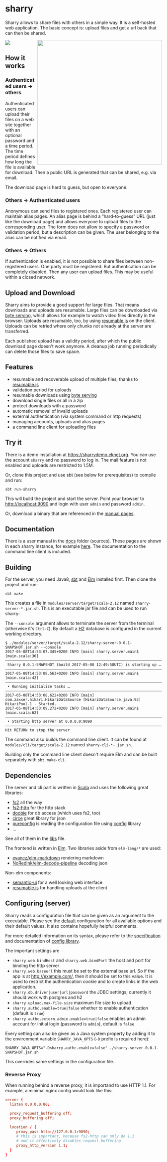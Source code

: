 sharry
======

Sharry allows to share files with others in a simple way. It is a
self-hosted web application. The basic concept is: upload files and get
a url back that can then be shared.

<a href="https://travis-ci.org/eikek/sharry"><img src="https://travis-ci.org/eikek/sharry.svg"></a>
<a href="https://xkcd.com/949/"><img height="400" align="right" style="float:right" src="https://imgs.xkcd.com/comics/file_transfer.png"></a>

How it works
------------

### Authenticated users -&gt; others

Authenticated users can upload their files on a web site together with
an optional password and a time period. The time period defines how long
the file is available for download. Then a public URL is generated that
can be shared, e.g. via email.

The download page is hard to guess, but open to everyone.

### Others -&gt; Authenticated users

Anonymous can send files to registered ones. Each registered user can
maintain alias pages. An alias page is behind a “hard-to-guess” URL
(just like the download page) and allows everyone to upload files to the
corresponding user. The form does not allow to specify a password or
validation period, but a description can be given. The user belonging to
the alias can be notified via email.

### Others -&gt; Others

If authentication is enabled, it is not possible to share files between
non-registered users. One party must be registered. But authentication
can be completely disabled. Then any user can upload files. This may be
useful within a closed network.

Upload and Download
-------------------

Sharry aims to provide a good support for large files. That means
downloads and uploads are resumable. Large files can be downloaded via
[byte serving](https://en.wikipedia.org/wiki/Byte_serving), which allows
for example to watch video files directly in the browser. Uploads are
resumable, too, by using
[resumable.js](https://github.com/23/resumable.js) on the client.
Uploads can be retried where only chunks not already at the server are
transferred.

Each published upload has a validity period, after which the public
download page doesn't work anymore. A cleanup job running periodically
can delete those files to save space.

Features
--------

-   resumable and recoverable upload of multiple files; thanks to
    [resumable.js](https://github.com/23/resumable.js)
-   validation period for uploads
-   resumable downloads using [byte
    serving](https://en.wikipedia.org/wiki/Byte_serving)
-   download single files or all in a zip
-   protect downloads with a password
-   automatic removal of invalid uploads
-   external authentication (via system command or http requests)
-   managing accounts, uploads and alias pages
-   a command line client for uploading files

Try it
------

There is a demo installation at <https://sharrydemo.eknet.org>. You can
use the account `sharry` and no password to log in. The mail feature is
not enabled and uploads are restricted to 1.5M.

Or, clone this project and use sbt (see below for prerequisites) to
compile and run:

``` shell
sbt run-sharry
```

This will build the project and start the server. Point your browser to
<http://localhost:9090> and login with user `admin` and password
`admin`.

Or, download a binary that are referenced in the [manual
pages](https://sharrydemo.eknet.org/#manual/index.md).

Documentation
-------------

There is a user manual in the [docs](./docs/index.md) folder (sources).
These pages are shown in each sharry instance, for example
[here](https://sharrydemo.eknet.org/#manual/index.md). The documentation
to the command line client is included.

Building
--------

For the server, you need Java8, [sbt](http://scala-sbt.org) and
[Elm](http://elm-lang.org/) installed first. Then clone the project and
run:

``` shell
sbt make
```

This creates a file in `modules/server/target/scala-2.12` named
`sharry-server-*.jar.sh`. This is an executable jar file and can be used
to run sharry:

The `--console` argument allows to terminate the server from the
terminal (otherwise it's `Ctrl-C`). By default a
[H2](http://h2database.com) database is configured in the current
working directory.

``` shell
$ ./modules/server/target/scala-2.12/sharry-server-0.0.1-SNAPSHOT.jar.sh --console
2017-05-08T14:53:07.345+0200 INFO [main] sharry.server.main$ [main.scala:36]
––––––––––––––––––––––––––––––––––––––––––––––––––––––––––––––––––––––––––––
 Sharry 0.0.1-SNAPSHOT (build 2017-05-08 12:49:58UTC) is starting up …
––––––––––––––––––––––––––––––––––––––––––––––––––––––––––––––––––––––––––––
2017-05-08T14:53:08.563+0200 INFO [main] sharry.server.main$ [main.scala:42]
––––––––––––––––––––––––––––––––––––––––––––––––––––––––––––––––––––––––––––
 • Running initialize tasks …
––––––––––––––––––––––––––––––––––––––––––––––––––––––––––––––––––––––––––––
2017-05-08T14:53:08.622+0200 INFO [main] com.zaxxer.hikari.HikariDataSource [HikariDataSource.java:93] HikariPool-1 - Started.
2017-05-08T14:53:09.272+0200 INFO [main] sharry.server.main$ [main.scala:62]
––––––––––––––––––––––––––––––––––––––––––––––––––––––––––––––––––––––––––––
 • Starting http server at 0.0.0.0:9090
––––––––––––––––––––––––––––––––––––––––––––––––––––––––––––––––––––––––––––
Hit RETURN to stop the server
```

The command also builds the command line client. It can be found at
`modules/cli/target/scala-2.12` named `sharry-cli-*-.jar.sh`.

Building only the command line client doesn't require Elm and can be
built separately with `sbt make-cli`.

Dependencies
------------

The server and cli part is written in [Scala](http://scala-lang.or) and
uses the following great libraries:

-   [fs2](https://github.com/functional-streams-for-scala/fs2) all the
    way
-   [fs2-http](https://github.com/Spinoco/fs2-http) for the http stack
-   [doobie](https://github.com/tpolecat/doobie) for db access (which
    uses fs2, too)
-   [circe](https://github.com/circe/circe) great library for json
-   [pureconfig](https://github.com/pureconfig/pureconfig) is reading
    the configuration file using
    [config](https://github.com/typesafehub/config) library
-   …

See all of them in the [libs](./project/libs.scala) file.

The frontend is written in [Elm](http://elm-lang.org/). Two libraries
aside from `elm-lang/*` are used:

-   [evancz/elm-markdown](https://github.com/evancz/elm-markdown)
    rendering markdown
-   [NoRedInk/elm-decode-pipeline](https://github.com/NoRedInk/elm-decode-pipeline)
    decoding json

Non-elm components:

-   [semantic-ui](https://semantic-ui.com) for a well looking web
    interface
-   [resumable.js](https://github.com/23/resumable.js) for handling
    uploads at the client

Configuring (server)
--------------------

Sharry reads a configuration file that can be given as an argument to
the executable. Please see the
[default](./modules/server/src/main/resources/reference.conf)
configuration for all available options and their default values. It
also contains hopefully helpful comments.

For more detailed information on its syntax, please refer to the
[specification](https://github.com/typesafehub/config/blob/master/HOCON.md)
and documentation of [config
library](https://github.com/typesafehub/config).

The important settings are

-   `sharry.web.bindHost` and `sharry.web.bindPort` the host and port
    for binding the http server
-   `sharry.web.baseurl` this must be set to the external base url. So
    if the app is at <http://example.com/>, then it should be set to
    this value. It is used to restrict the authentication cookie and to
    create links in the web application.
-   `sharry.db.driver|user|url|password` the JDBC settings; currently it
    should work with postgres and h2
-   `sharry.upload.max-file-size` maximum file size to upload
-   `sharry.authc.enable=true|false` whether to enable authentication
    (default is `true`)
-   `sharry.authc.extern.admin.enable=true|false` enables an admin
    account for initial login (password is `admin`), default is `false`

Every setting can also be given as a Java system property by adding it
to the environment variable `SHARRY_JAVA_OPTS` (`-D` prefix is required
here):

``` shell
SHARRY_JAVA_OPTS="-Dsharry.authc.enable=false" ./sharry-server-0.0.1-SNAPSHOT.jar.sh
```

This overrides same settings in the configuration file.

### Reverse Proxy

When running behind a reverse proxy, it is importand to use HTTP 1.1.
For example, a minimal nginx config would look like this:

``` conf
server {
  listen 0.0.0.0:80;

  proxy_request_buffering off;
  proxy_buffering off;

  location / {
     proxy_pass http://127.0.0.1:9090;
     # this is important, because fs2-http can only do 1.1
     # and it effectively disables request_buffering
     proxy_http_version 1.1;
  }
}
```
